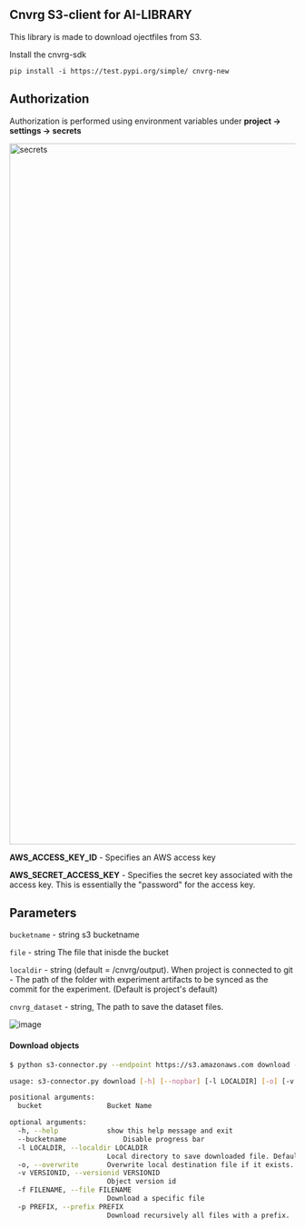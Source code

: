 
## Cnvrg S3-client for AI-LIBRARY

This library is made to download ojectfiles from S3.

Install the cnvrg-sdk 

```pip install -i https://test.pypi.org/simple/ cnvrg-new```

## Authorization
Authorization is performed using environment variables under **project -> settings -> secrets**

<img width="1234" alt="secrets" src="https://user-images.githubusercontent.com/88431066/138663758-a71b796b-ad33-46a3-9566-255a8e674c30.png">


**AWS_ACCESS_KEY_ID** - Specifies an AWS access key

**AWS_SECRET_ACCESS_KEY** - Specifies the secret key associated with the access key. This is essentially the "password" for the access key.

## Parameters

``` bucketname ``` - string s3 bucketname

``` file ``` - string The file that inisde the bucket

``` localdir ``` - string (default = /cnvrg/output). When project is connected to git - The path of the folder with experiment artifacts to be synced as the commit for the experiment. (Default is project's default)

```cnvrg_dataset``` - string, The path to save the dataset files.

![image](https://user-images.githubusercontent.com/88431066/138676166-3aa696bb-f43f-4d12-80a8-2b88945787dc.png)


#### Download objects

```bash
$ python s3-connector.py --endpoint https://s3.amazonaws.com download --bucketname cnvrg-bucket --file file.csv --localdir /cnvrg/output --cnvrg_data <datasetname>

usage: s3-connector.py download [-h] [--nopbar] [-l LOCALDIR] [-o] [-v VERSIONID] (-f FILENAME | -p PREFIX) bucket

positional arguments:
  bucket                Bucket Name

optional arguments:
  -h, --help            show this help message and exit
  --bucketname              Disable progress bar
  -l LOCALDIR, --localdir LOCALDIR
                        Local directory to save downloaded file. Default current directory
  -o, --overwrite       Overwrite local destination file if it exists. Default false
  -v VERSIONID, --versionid VERSIONID
                        Object version id
  -f FILENAME, --file FILENAME
                        Download a specific file
  -p PREFIX, --prefix PREFIX
                        Download recursively all files with a prefix.
```


